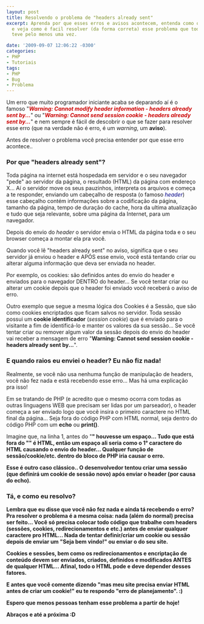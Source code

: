 ```yaml
---
layout: post
title: Resolvendo o problema de "headers already sent"
excerpt: Aprenda por que esses erros e avisos acontecem, entenda como os headers funcionam
  e veja como é facil resolver (da forma correta) esse problema que todo mundo já
  teve pelo menos uma vez.

date: '2009-09-07 12:06:22 -0300'
categories:
- PHP
- Tutoriais
tags:
- PHP
- Bug
- Problema
---
```

Um erro que muito programador iniciante acaba se deparando aí é o famoso "<strong><em style="color: #CC0000">Warning: Cannot modify header information - headers already sent by...</em></strong>" ou "<strong><em style="color: #CC0000">Warning: Cannot send session cookie - headers already sent by...</em></strong>" e nem sempre é fácil de descobrir o que se fazer para resolver esse erro (que na verdade não é erro, é um <em>warning</em>, um <strong>aviso</strong>).

Antes de resolver o problema você precisa entender por que esse erro acontece..

### Por que "headers already sent"?
Toda página na internet está hospedada em servidor e o seu navegador "pede" ao servidor da página, o resultado (HTML) da página com endereço X... Aí o servidor move os seus pauzinhos, interpreta os arquivos e começa a te responder, enviando um cabeçalho de resposta (o famoso <em style="color: #000088">header</em>) esse cabeçalho contém informações sobre a codificação da página, tamanho da página, tempo de duração do cache, hora da ultima atualização e tudo que seja relevante, sobre uma página da Internet, para um navegador.

Depois do envio do <em>header</em> o servidor envia o HTML da página toda e o seu browser começa a montar ela pra você.

Quando você lê "headers already sent" no aviso, significa que o seu servidor já enviou o header e APÓS esse envio, você está tentando criar ou alterar alguma informação que deva ser enviada no header.

Por exemplo, os cookies: são definidos antes do envio do header e enviados para o navegador DENTRO do header... Se você tentar criar ou alterar um cookie depois que o header foi enviado você receberá o aviso de erro.

Outro exemplo que segue a mesma lógica dos Cookies é a Sessão, que são como cookies encriptados que ficam salvos no servidor. Toda sessão possui um <strong>cookie identificador</strong> (<em>session cookie</em>) que é enviado para o visitante a fim de identificá-lo e manter os valores da sua sessão... Se você tentar criar ou remover algum valor da sessão depois do envio do header vai receber a mensagem de erro "<strong>Warning: Cannot send session cookie - headers already sent by...</strong>".

### E quando raios eu enviei o header? Eu não fiz nada!
Realmente, se você não usa nenhuma função de manipulação de headers, você não fez nada e está recebendo esse erro... Mas há uma explicação pra isso!

Em se tratando de PHP (e acredito que o mesmo ocorra com todas as outras linguagens WEB que precisam ser lidas por um parseador), o header começa a ser enviado logo que você insira o primeiro caractere no HTML final da página... Seja fora do código PHP com HTML normal, seja dentro do código PHP com um <strong>echo</strong> ou <strong>print()</strong>.


<div data-gist-id="0d0a2f420798dbe8f6de" data-gist-show-loading="false"></div>

Imagine que, na linha 1, antes do "<strong><?php</strong>" houvesse um espaço... Tudo que está fora do "<strong><?php ... ?></strong>" é HTML, então um espaço ali seria como o 1° caractere do HTML causando o envio do header... Qualquer função de sessão/cookie/etc. dentro do bloco de PHP iria causar o erro.


<div data-gist-id="d3d0481b7f6b2fd19ab9" data-gist-show-loading="false"></div>

Esse é outro caso clássico.. O desenvolvedor tentou criar uma sessão (que definirá um cookie de sessão novo) após enviar o header (por causa do <strong>echo</strong>).

### Tá, e como eu resolvo?
Lembra que eu disse que você não fez nada e ainda tá recebendo o erro? Pra resolver o problema é a mesma coisa: nada (além do normal) precisa ser feito... Você só precisa colocar todo código que trabalhe com headers (sessões, cookies, redirecionamentos e etc.) antes de enviar qualquer caractere pro HTML... Nada de tentar definir/criar um cookie ou sessão depois de enviar um "Seja bem vindo!" ou enviar o <head> do seu site.

Cookies e sessões, bem como os redirecionamentos e encriptação de conteúdo devem ser enviados, criados, definidos e modificados ANTES de qualquer HTML... Afinal, todo o HTML pode e deve depender desses fatores.

E antes que você comente dizendo "mas <strong>meu site</strong> precisa enviar HTML antes de criar um cookie!" eu te respondo "erro de planejamento". :)

Espero que menos pessoas tenham esse problema a partir de hoje!

Abraços e até a próxima :D


